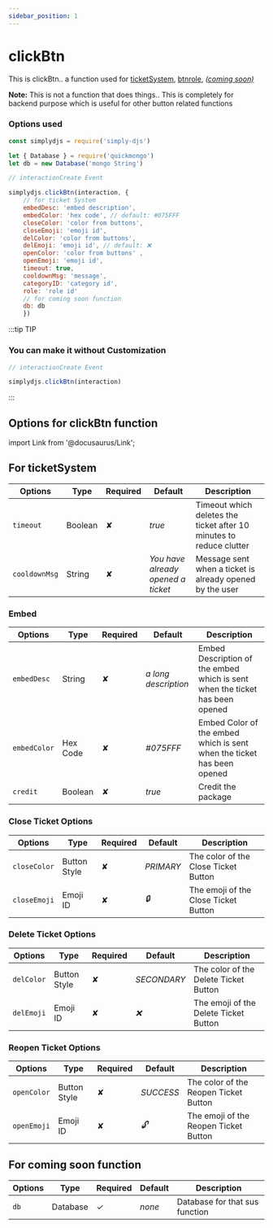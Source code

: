 ```yaml
---
sidebar_position: 1
---
```


# clickBtn
This is clickBtn.. a function used for [ticketSystem](https://simplyd.js.org/docs/Systems/ticketSystem), [btnrole](https://simplyd.js.org/docs/Systems/btnrole), *[(coming soon)](https://www.youtube.com/watch?v=dQw4w9WgXcQ)*

**Note:** This is not a function that does things.. This is completely for backend purpose which is useful for other button related functions

### Options used
```js
const simplydjs = require('simply-djs')

let { Database } = require('quickmongo')
let db = new Database('mongo String')

// interactionCreate Event

simplydjs.clickBtn(interaction, {
    // for ticket System
    embedDesc: 'embed description',
    embedColor: 'hex code', // default: #075FFF
    closeColor: 'color from buttons', 
    closeEmoji: 'emoji id', 
    delColor: 'color from buttons', 
    delEmoji: 'emoji id', // default: ❌
    openColor: 'color from buttons' , 
    openEmoji: 'emoji id',
    timeout: true, 
    cooldownMsg: 'message',
    categoryID: 'category id',
    role: 'role id'
    // for coming soon function
    db: db
    })
```

:::tip TIP
### You can make it without Customization

```js
// interactionCreate Event

simplydjs.clickBtn(interaction)
```
:::

## Options for clickBtn function
import Link from '@docusaurus/Link';

## For ticketSystem

| Options     | Type    | Required | Default | Description |
| ----------- | ----------- | ----------- | ----------- | ----------- |
| `timeout` | <Link to="https://developer.mozilla.org/en-US/docs/Web/JavaScript/Reference/Global_Objects/Boolean">Boolean</Link> | ✘ | *true* | Timeout which deletes the ticket after 10 minutes to reduce clutter |
| `cooldownMsg` | <Link to="https://developer.mozilla.org/en-US/docs/Web/JavaScript/Reference/Global_Objects/String">String</Link> | ✘ | *You have already opened a ticket* |  Message sent when a ticket is already opened by the user |

### Embed

<div style={{textAlign: 'center'}}>

| Options     | Type    | Required | Default | Description |
| ----------- | ----------- | ----------- | ----------- | ----------- |
| `embedDesc` | <Link to="https://developer.mozilla.org/en-US/docs/Web/JavaScript/Reference/Global_Objects/String">String</Link> | ✘ | *a long description* | Embed Description of the embed which is sent when the ticket has been opened |
| `embedColor` | <Link to="https://developer.mozilla.org/en-US/docs/Web/JavaScript/Reference/Global_Objects/String">Hex Code</Link> | ✘ | *#075FFF* | Embed Color of the embed which is sent when the ticket has been opened |
| `credit` | <Link to="https://developer.mozilla.org/en-US/docs/Web/JavaScript/Reference/Global_Objects/Boolean">Boolean</Link> | ✘ | *true* | Credit the package |

</div>

### Close Ticket Options

<div style={{textAlign: 'center'}}>

| Options     | Type    | Required | Default | Description |
| ----------- | ----------- | ----------- | ----------- | ----------- |
| `closeColor` | <Link to="https://discord.js.org/#/docs/main/stable/typedef/MessageButtonStyle">Button Style</Link> | ✘ | *PRIMARY* | The color of the Close Ticket Button |
| `closeEmoji` | <Link to="https://discord.js.org/#/docs/main/stable/class/Emoji">Emoji ID</Link> | ✘ | *🔒* | The emoji of the Close Ticket Button |

</div>

### Delete Ticket Options

<div style={{textAlign: 'center'}}>

| Options     | Type    | Required | Default | Description |
| ----------- | ----------- | ----------- | ----------- | ----------- |
| `delColor` | <Link to="https://discord.js.org/#/docs/main/stable/typedef/MessageButtonStyle">Button Style</Link> | ✘ | *SECONDARY* | The color of the Delete Ticket Button |
| `delEmoji` | <Link to="https://discord.js.org/#/docs/main/stable/class/Emoji">Emoji ID</Link> | ✘ | *❌* | The emoji of the Delete Ticket Button |

</div>

### Reopen Ticket Options

<div style={{textAlign: 'center'}}>

| Options     | Type    | Required | Default | Description |
| ----------- | ----------- | ----------- | ----------- | ----------- |
| `openColor` | <Link to="https://discord.js.org/#/docs/main/stable/typedef/MessageButtonStyle">Button Style</Link> | ✘ | *SUCCESS* | The color of the Reopen Ticket Button |
| `openEmoji` | <Link to="https://discord.js.org/#/docs/main/stable/class/Emoji">Emoji ID</Link> | ✘ | *🔓* | The emoji of the Reopen Ticket Button |

</div>

## For coming soon function

<div style={{textAlign: 'center'}}>

| Options     | Type    | Required | Default | Description |
| ----------- | ----------- | ----------- | ----------- | ----------- |
| `db` | <Link to="https://quickmongo.js.org/#/docs/main/main/general/welcome">Database</Link> | ✓ | *none* | Database for that sus function |

</div>